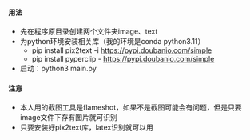#### 用法
- 先在程序原目录创建两个文件夹image、text
- 为python环境安装相关库（我的环境是conda python3.11）
    - pip install pix2text -i https://pypi.doubanio.com/simple
    - pip install pyperclip - https://pypi.doubanio.com/simple
- 启动：python3 main.py
#### 注意
- 本人用的截图工具是flameshot，如果不是截图可能会有问题，但是只要image文件下存有图片就可识别
- 只要安装好pix2text库，latex识别就可以用